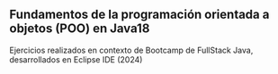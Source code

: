 ## Fundamentos de la programación orientada a objetos (POO) en Java18

Ejercicios realizados en contexto de Bootcamp de FullStack Java, desarrollados en Eclipse IDE (2024)
